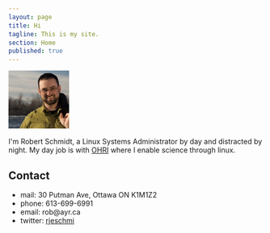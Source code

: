 ```yaml
---
layout: page
title: Hi
tagline: This is my site.
section: Home
published: true
---
```


<img class='inset right' src='/images/RobPort.jpg' title='Rob Schmidt' alt='Photo of Rob' width='120px' />


I'm Robert Schmidt, a Linux Systems Administrator by day and distracted by night. My day job is with [OHRI](http://ohri.ca) where I enable science through linux.

     
## Contact

<ul>
<li>mail: 30 Putman Ave, Ottawa ON K1M1Z2</li>
<li>phone: 613-699-6991</li>
<li>email: rob@ayr.ca</li>
<li>twitter: <a href="http://twitter.com/rjeschmi">rjeschmi</a></li>
</ul>

